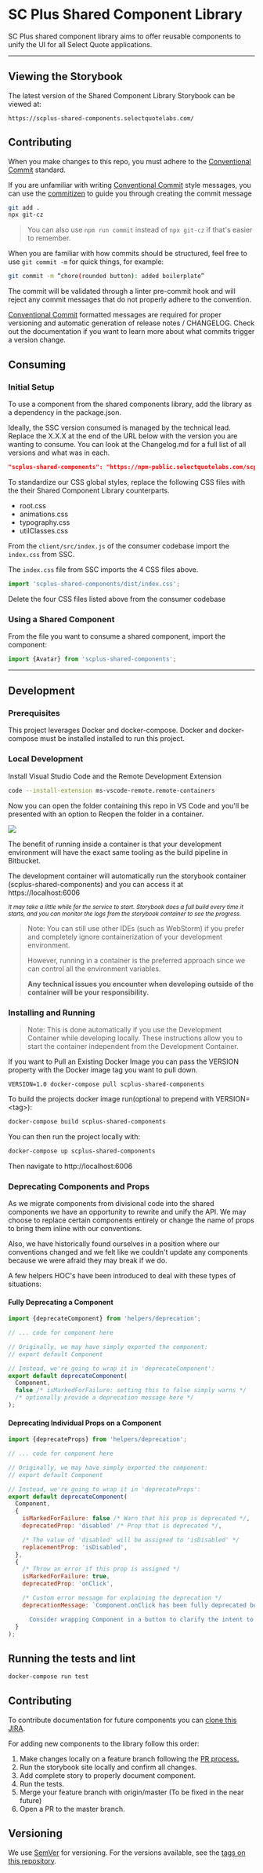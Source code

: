 # SC Plus Shared Component Library

SC Plus shared component library aims to offer reusable components to unify the UI for all Select Quote applications.

---

## Viewing the Storybook

The latest version of the Shared Component Library Storybook can be viewed at:

`https://scplus-shared-components.selectquotelabs.com/`

## Contributing

When you make changes to this repo, you must adhere to the [Conventional Commit](https://www.conventionalcommits.org/en/v1.0.0/#summary) standard.

If you are unfamiliar with writing [Conventional Commit](https://www.conventionalcommits.org/en/v1.0.0/#summary) style messages, you can use the [commitizen](https://commitizen.github.io/cz-cli/) to guide you through creating the commit message

```sh
git add .
npx git-cz
```

> You can also use `npm run commit` instead of `npx git-cz` if that's easier to remember.

When you are familiar with how commits should be structured, feel free to use `git commit -m` for quick things, for example:

```sh
git commit -m “chore(rounded button): added boilerplate”
```

The commit will be validated through a linter pre-commit hook and will reject any commit messages that do not properly adhere to the convention.

[Conventional Commit](https://www.conventionalcommits.org/en/v1.0.0/#summary) formatted messages are required for proper versioning and automatic generation of release notes / CHANGELOG. Check out the documentation if you want to learn more about what commits trigger a version change.

## Consuming

### Initial Setup

To use a component from the shared components library, add the library as a dependency in the package.json.

Ideally, the SSC version consumed is managed by the technical lead. Replace the X.X.X at the end of the URL below with the version you are wanting to consume. You can look at the Changelog.md for a full list of all versions and what was in each.

```json
"scplus-shared-components": "https://npm-public.selectquotelabs.com/scplus-shared-components/X.X.X",
```

To standardize our CSS global styles, replace the following CSS files with the their Shared Component Library counterparts.

- root.css
- animations.css
- typography.css
- utilClasses.css

From the `client/src/index.js` of the consumer codebase import the `index.css` from SSC.

The `index.css` file from SSC imports the 4 CSS files above.

```js
import 'scplus-shared-components/dist/index.css';
```

Delete the four CSS files listed above from the consumer codebase

### Using a Shared Component

From the file you want to consume a shared component, import the component:

```js
import {Avatar} from 'scplus-shared-components';
```

---

## Development

### Prerequisites

This project leverages Docker and docker-compose. Docker and docker-compose must be installed installed to run this project.

### Local Development

Install Visual Studio Code and the Remote Development Extension

```sh
code --install-extension ms-vscode-remote.remote-containers
```

Now you can open the folder containing this repo in VS Code and you'll be presented with an option to Reopen the folder in a container.

![](./docs/assets/start-container.png)

The benefit of running inside a container is that your development environment will have the exact same tooling as the build pipeline in Bitbucket.

The development container will automatically run the storybook container (scplus-shared-components) and you can access it at https://localhost:6006

<sup><i>It may take a little while for the service to start. Storybook does a full build every time it starts, and you can monitor the logs from the storybook container to see the progress.</i></sup>

> Note: You can still use other IDEs (such as WebStorm) if you prefer and completely ignore containerization of your development environment.
>
> However, running in a container is the preferred approach since we can control all the environment variables.
>
> **Any technical issues you encounter when developing outside of the container will be your responsibility.**

### Installing and Running

> Note: This is done automatically if you use the Development Container while developing locally. These instructions allow you to start the container independent from the Development Container.

If you want to Pull an Existing Docker Image you can pass the VERSION property with the Docker image tag you want to pull down.

```properties
VERSION=1.0 docker-compose pull scplus-shared-components
```

To build the projects docker image run(optional to prepend with VERSION=\<tag\>):

```sh
docker-compose build scplus-shared-components
```

You can then run the project locally with:

```sh
docker-compose up scplus-shared-components
```

Then navigate to http://localhost:6006

### Deprecating Components and Props

As we migrate components from divisional code into the shared components we have an opportunity to rewrite and unify the API. We may choose to replace certain components entirely or change the name of props to bring them inline with our conventions.

Also, we have historically found ourselves in a position where our conventions changed and we felt like we couldn't update any components because we were afraid they may break if we do.

A few helpers HOC's have been introduced to deal with these types of situations:

#### Fully Deprecating a Component

```js
import {deprecateComponent} from 'helpers/deprecation';

// ... code for component here

// Originally, we may have simply exported the component:
// export default Component

// Instead, we're going to wrap it in 'deprecateComponent':
export default deprecateComponent(
  Component,
  false /* isMarkedForFailure: setting this to false simply warns */
  /* optionally provide a deprecation message here */
);
```

#### Deprecating Individual Props on a Component

```js
import {deprecateProps} from 'helpers/deprecation';

// ... code for component here

// Originally, we may have simply exported the component:
// export default Component

// Instead, we're going to wrap it in 'deprecateProps':
export default deprecateComponent(
  Component,
  {
    isMarkedForFailure: false /* Warn that his prop is deprecated */,
    deprecatedProp: 'disabled' /* Prop that is deprecated */,

    /* The value of 'disabled' will be assigned to 'isDisabled' */
    replacementProp: 'isDisabled',
  },
  {
    /* Throw an error if this prop is assigned */
    isMarkedForFailure: true,
    deprecatedProp: 'onClick',

    /* Custom error message for explaining the deprecation */
    deprecationMessage: `Component.onClick has been fully deprecated because users do not expect to be able to click on Component elements.

      Consider wrapping Component in a button to clarify the intent to users.`,
  }
);
```

## Running the tests and lint

```sh
docker-compose run test
```

## Contributing

To contribute documentation for future components you can [clone this JIRA](https://selectquote.atlassian.net/browse/SSC-1).

For adding new components to the library follow this order:

1. Make changes locally on a feature branch following the [PR process.](https://selectquote.atlassian.net/wiki/spaces/SE/pages/839516288/Pull+Requests)
2. Run the storybook site locally and confirm all changes.
3. Add complete story to properly document component.
4. Run the tests.
5. Merge your feature branch with origin/master (To be fixed in the near future)
6. Open a PR to the master branch.

## Versioning

We use [SemVer](http://semver.org/) for versioning. For the versions available, see the [tags on this repository](https://bitbucket.org/SelectQuote/scplus-shared-components/src/master/).
